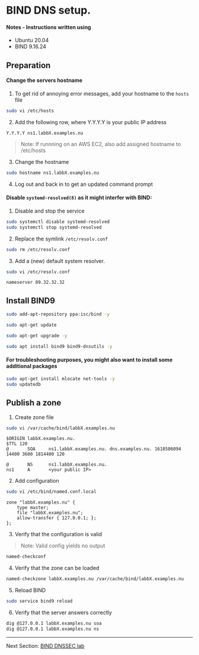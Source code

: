 #  BIND DNS setup.

#### Notes - Instructions written using

* Ubuntu 20.04
* BIND 9.16.24


## Preparation

#### Change the servers hostname

1. To get rid of annoying error messages, add your hostname to the `hosts` file

```bash
sudo vi /etc/hosts
```

2. Add the following row, where Y.Y.Y.Y is your public IP address
```
Y.Y.Y.Y ns1.labbX.examples.nu
```

> Note: If runnning on an AWS EC2, also add assigned hostname to /etc/hosts 


3. Change the hostname
```bash
sudo hostname ns1.labbX.examples.nu
```

4. Log out and back in to get an updated command prompt

#### Disable `systemd-resolved(8)` as it might interfer with BIND:

1. Disable and stop the service
```bash
sudo systemctl disable systemd-resolved
sudo systemctl stop systemd-resolved
```

2. Replace the symlink `/etc/resolv.conf` 
```bash
sudo rm /etc/resolv.conf
```

3. Add a (new) default system resolver.
```bash
sudo vi /etc/resolv.conf
```

```
nameserver 89.32.32.32
```


## Install BIND9
```bash
sudo add-apt-repository ppa:isc/bind -y
```
```bash
sudo apt-get update
```
```bash
sudo apt-get upgrade -y
```
```bash
sudo apt install bind9 bind9-dnsutils -y
```

#### For troubleshooting purposes, you might also want to install some additional packages
```bash
sudo apt-get install mlocate net-tools -y
sudo updatedb
```

## Publish a zone

1. Create zone file
```bash
sudo vi /var/cache/bind/labbX.examples.nu
```
```
$ORIGIN labbX.examples.nu.
$TTL 120
@       SOA     ns1.labbX.examples.nu. dns.examples.nu. 1618586094 14400 3600 1814400 120

@       NS      ns1.labbX.examples.nu.
ns1     A       <your public IP>
```

2. Add configuration
```bash
sudo vi /etc/bind/named.conf.local
```
```
zone "labbX.examples.nu" {
    type master;
    file "labbX.examples.nu";
    allow-transfer { 127.0.0.1; };
};
```

3. Verify that the configuration is valid
> Note: Valid config yields no output
```bash
named-checkconf
```


4. Verify that the zone can be loaded
```bash
named-checkzone labbX.examples.nu /var/cache/bind/labbX.examples.nu
```

5. Reload BIND
```bash
sudo service bind9 reload
```

6. Verify that the server answers correctly
```bash
dig @127.0.0.1 labbX.examples.nu soa
dig @127.0.0.1 labbX.examples.nu ns
```

---
Next Section: [BIND DNSSEC lab](BIND-dnssec.md)
